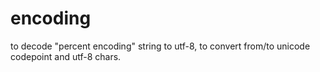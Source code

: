 encoding
========

to decode "percent encoding" string to utf-8, to convert from/to unicode codepoint and utf-8 chars.
